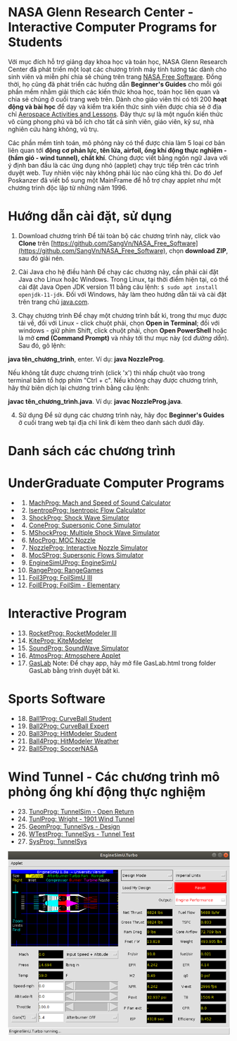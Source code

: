 # NASA Glenn Research Center - Interactive Computer Programs for Students

Với mục đích hỗ trợ giảng dạy khoa học và toán học, NASA Glenn Research Center đã phát triển một loạt các chương trình máy tính tương tác dành cho sinh viên và miễn phí chia sẻ chúng trên trang [NASA Free Software](https://www.grc.nasa.gov/www/k-12/freesoftware_page.htm). Đồng thời, họ cũng đã phát triển các hướng dẫn **Beginner's Guides** cho mỗi gói phần mềm nhằm giải thích các kiến thức khoa học, toán học liên quan và chia sẻ chúng ở cuối trang web trên. Dành cho giáo viên thì có tới 200 **hoạt động và bài học** để dạy và kiểm tra kiến thức sinh viên được chia sẻ ở địa chỉ [Aerospace Activities and Lessons](https://www.grc.nasa.gov/www/k-12/aeroact.htm). Đây thực sự là một nguồn kiến thức vô cùng phong phú và bổ ích cho tất cả sinh viên, giáo viên, kỹ sư, nhà nghiên cứu hàng không, vũ trụ.

Các phần mềm tính toán, mô phỏng này có thể được chia làm 5 loại cơ bản liên quan tới **động cơ phản lực, tên lửa, airfoil, ống khí động thực nghiệm - (hầm gió - wind tunnel), chất khí**. Chúng được viết bằng ngôn ngữ Java với ý định ban đầu là các ứng dụng nhỏ (applet) chạy trực tiếp trên các trình duyệt web. Tuy nhiên việc này không phải lúc nào cũng khả thi. Do đó Jef Poskanzer đã viết bổ sung một MainFrame để hỗ trợ chạy applet như một chương trình độc lập từ những năm 1996.

# Hướng dẫn cài đặt, sử dụng

1. Download chương trình 
Để tải toàn bộ các chương trình này, click vào **Clone** trên [https://github.com/SangVn/NASA_Free_Software](https://github.com/SangVn/NASA_Free_Software), chọn **download ZIP**, sau đó giải nén.

2. Cài Java cho hệ điều hành
Để chạy các chương này, cần phải cài đặt Java cho Linux hoặc Windows. Trong Linux, tại thời điểm hiện tại, có thể cài đặt Java Open JDK version 11 bằng câu lệnh:
`$ sudo apt install openjdk-11-jdk`.
Đối với Windows, hãy làm theo hướng dẫn tải và cài đặt trên trang chủ [java.com](https://www.java.com/en/download/help/windows_manual_download.xml).

3. Chạy chương trình
Để chạy một chương trình bất kì, trong thư mục được tải về, đối với Linux - click chuột phải, chọn **Open in Terminal**; đối với windows - giữ phím Shift, click chuột phải, chọn **Open PowerShell** hoặc là mở **cmd (Command Prompt)** và nhảy tới thư mục này (cd *đường dẫn*). Sau đó, gõ lệnh:

**java tên_chương_trình**, enter. Ví dụ: **java NozzleProg**. 

Nếu không tắt được chương trình (click 'x') thì nhấp chuột vào trong terminal bấm tổ hợp phím "Ctrl + c".
Nếu không chạy được chương trình, hãy thử biên dịch lại chương trình bằng câu lệnh:

**javac tên_chương_trình.java**. Ví dụ: **javac NozzleProg.java**.

4. Sử dụng
Để sử dụng các chương trình này, hãy đọc **Beginner's Guides** ở cuối trang web tại địa chỉ link đi kèm theo danh sách dưới đây.

# Danh sách các chương trình

# UnderGraduate Computer Programs

* 1. [MachProg: Mach and Speed of Sound Calculator](https://www.grc.nasa.gov/www/k-12/UndergradProgs/index.htm)
* 2. [IsentropProg: Isentropic Flow Calculator](https://www.grc.nasa.gov/www/k-12/UndergradProgs/index.htm)
* 3. [ShockProg: Shock Wave Simulator](https://www.grc.nasa.gov/www/k-12/UndergradProgs/index.htm)
* 4. [ConeProg: Supersonic Cone Simulator](https://www.grc.nasa.gov/www/k-12/UndergradProgs/index.htm)
* 5. [MShockProg: Multiple Shock Wave Simulator](https://www.grc.nasa.gov/www/k-12/UndergradProgs/index.htm)
* 6. [MocProg: MOC Nozzle](https://www.grc.nasa.gov/www/k-12/UndergradProgs/index.htm)
* 7. [NozzleProg: Interactive Nozzle Simulator](https://www.grc.nasa.gov/www/k-12/UndergradProgs/index.htm)
* 8. [MocSProg: Supersonic Flows Simulator](https://www.grc.nasa.gov/www/k-12/UndergradProgs/index.htm)
* 9. [EngineSimUProg: EngineSimU](https://www.grc.nasa.gov/www/k-12/UndergradProgs/index.htm)
* 10. [RangeProg: RangeGames](https://www.grc.nasa.gov/www/k-12/Enginesim/index.htm)
* 11. [Foil3Prog: FoilSimU III](https://www.grc.nasa.gov/www/k-12/UndergradProgs/index.htm)
* 12. [FoilEProg: FoilSim - Elementary](https://www.grc.nasa.gov/www/k-12/FoilSim/index.html)

# Interactive Program

* 13. [RocketProg: RocketModeler III](https://www.grc.nasa.gov/www/k-12/InteractProgs/index.htm)
* 14. [KiteProg: KiteModeler](https://www.grc.nasa.gov/www/k-12/InteractProgs/index.htm)
* 15. [SoundProg: SoundWave Simulator](https://www.grc.nasa.gov/www/k-12/InteractProgs/index.htm)
* 16. [AtmosProg: Atmosphere Applet](https://www.grc.nasa.gov/www/k-12/InteractProgs/index.htm)
* 17. [GasLab](https://www.grc.nasa.gov/www/k-12/InteractProgs/index.htm) Note: Để chạy app, hãy mở file GasLab.html trong folder GasLab bằng trình duyệt bất kì.

# Sports Software

* 18. [Ball1Prog: CurveBall Student](https://www.grc.nasa.gov/www/k-12/InteractProgs/sportsdown.html)
* 19. [Ball2Prog: CurveBall Expert](https://www.grc.nasa.gov/www/k-12/InteractProgs/sportsdown.html)
* 20. [Ball3Prog: HitModeler Student](https://www.grc.nasa.gov/www/k-12/InteractProgs/sportsdown.html)
* 21. [Ball4Prog: HitModeler Weather](https://www.grc.nasa.gov/www/k-12/InteractProgs/sportsdown.html)
* 22. [Ball5Prog: SoccerNASA](https://www.grc.nasa.gov/www/k-12/InteractProgs/sportsdown.html)

# Wind Tunnel - Các chương trình mô phỏng ống khí động thực nghiệm

* 23. [TunoProg: TunnelSim - Open Return](https://www.grc.nasa.gov/www/k-12/TunnelSim/index.htm)
* 24. [TunlProg: Wright - 1901 Wind Tunnel](https://www.grc.nasa.gov/www/k-12/TunnelSim/index.htm)
* 25. [GeomProg: TunnelSys - Design](https://www.grc.nasa.gov/www/k-12/TunnelSim/index.htm)
* 26. [WTestProg: TunnelSys - Tunnel Test](https://www.grc.nasa.gov/www/k-12/TunnelSim/index.htm)
* 27. [SysProg: TunnelSys](https://www.grc.nasa.gov/www/k-12/TunnelSim/index.htm)

<img src='EngineSimU.png'>
